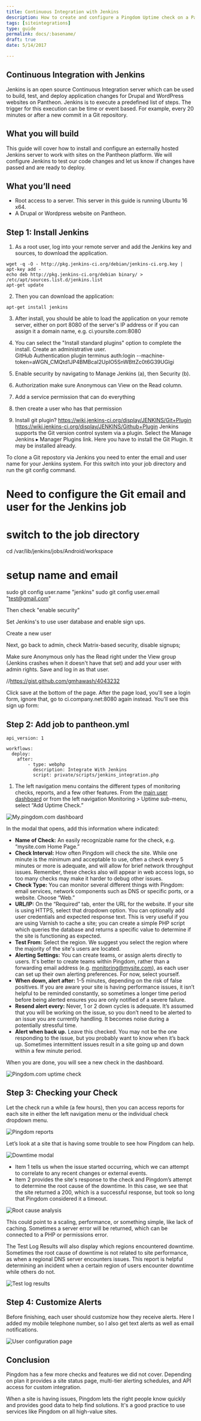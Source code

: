 ```yaml
---
title: Continuous Integration with Jenkins
description: How to create and configure a Pingdom Uptime check on a Pantheon site.
tags: [siteintegrations]
type: guide
permalink: docs/:basename/
draft: true
date: 5/14/2017

---
```


## Continuous Integration with Jenkins

Jenkins is an open source Continuous Integration server which can be used to build, test, and deploy application changes for Drupal and WordPress websites on Pantheon. Jenkins is to execute a predefined list of steps. The trigger for this execution can be time or event based. For example, every 20 minutes or after a new commit in a Git repository.

## What you will build

This guide will cover how to install and configure an externally hosted Jenkins server to work with sites on the Pantheon platform. We will configure Jenkins to test our code changes and let us know if changes have passed and are ready to deploy.

## What you’ll need

- Root access to a server. This server in this guide is running Ubuntu 16 x64.
- A Drupal or Wordpress website on Pantheon.

## Step 1: Install Jenkins

1.  As a root user, log into your remote server and add the Jenkins key and sources, to download the application.

```
wget -q -O - http://pkg.jenkins-ci.org/debian/jenkins-ci.org.key | apt-key add -
echo deb http://pkg.jenkins-ci.org/debian binary/ > /etc/apt/sources.list.d/jenkins.list
apt-get update
```

2. Then you can download the application:

```
apt-get install jenkins
```

3. After install, you should be able to load the application on your remote server, either on port 8080 of the server's IP address or if you can assign it a domain name, e.g. ci.yoursite.com:8080

4. You can select the "Install standard plugins" option to complete the install. Create an administrative user. 	
GitHub Authentication plugin
terminus auth:login --machine-token=aWGN_CMQtd1JP4BMBcaI2UpIO5SnWBttZc0t6G39UGlgi

5. Enable security by navigating to Manage Jenkins (a), then Security (b).

6. Authorization make sure Anonymous can View on the Read column.

7. Add a service permission that can do everything
 
8. then create a user who has that permission

9. Install git plugin?
https://wiki.jenkins-ci.org/display/JENKINS/Git+Plugin
https://wiki.jenkins-ci.org/display/JENKINS/Github+Plugin
Jenkins supports the Git version control system via a plugin. Select the Manage Jenkins ▸ Manager Plugins link. Here you have to install the Git Plugin. It may be installed already.

To clone a Git repostory via Jenkins you need to enter the email and user name for your Jenkins system. For this switch into your job directory and run the git config command.

# Need to configure the Git email and user for the Jenkins job

# switch to the job directory
cd /var/lib/jenkins/jobs/Android/workspace

# setup name and email
sudo git config user.name "jenkins"
sudo git config user.email "test@gmail.com"

Then check "enable security"


Set Jenkins's to use user database and enable sign ups.

Create a new user


Next, go back to admin, check Matrix-based security, disable signups;


Make sure Anonymous only has the Read right under the View group (Jenkins crashes when it doesn't have that set) and add your user with admin rights. Save and log in as that user.

//https://gist.github.com/gmhawash/4043232


Click save at the bottom of the page. After the page load, you'll see a login form, ignore that, go to ci.company.net:8080 again instead. You'll see this sign up form:



## Step 2: Add job to pantheon.yml

```
api_version: 1

workflows:
  deploy:
    after:
        - type: webphp
          description: Integrate With Jenkins
          script: private/scripts/jenkins_integration.php
```

1.  The left navigation menu contains the different types of monitoring checks, reports, and a few other features. From the [main user dashboard](https://my.pingdom.com/dashboard) or from the left navigation Monitoring > Uptime sub-menu, select “Add Uptime Check.”

![My.pingdom.com dashboard](/source/docs/assets/images/integrations/dashboard.png)

In the modal that opens, add this information where indicated:

- **Name of Check:** An easily recognizable name for the check, e.g. “mysite.com Home Page.”
- **Check Interval:** How often Pingdom will check the site. While one minute is the minimum and acceptable to use, often a check every 5 minutes or more is adequate, and will allow for brief network throughput issues. Remember, these checks also will appear in web access logs, so too many checks may make it harder to debug other issues.
- **Check Type:** You can monitor several different things with Pingdom: email services, network components such as DNS or specific ports, or a website. Choose “Web.”
- **URL/IP:** On the “Required” tab, enter the URL for the website. If your site is using HTTPS, select that dropdown option. You can optionally add user credentials and expected response text. This is very useful if you are using Varnish to cache a site; you can create a simple PHP script which queries the database and returns a specific value to determine if the site is functioning as expected.
- **Test From:** Select the region. We suggest you select the region where the majority of the site's users are located.
- **Alerting Settings:** You can create teams, or assign alerts directly to users. It's better to create teams within Pingdom, rather than a forwarding email address (e.g. monitoring@mysite.com), as each user can set up their own alerting preferences. For now, select yourself.
- **When down, alert after:** 1-5 minutes, depending on the risk of false positives. If you are aware your site is having performance issues, it isn’t helpful to be reminded constantly, so sometimes a longer time period before being alerted ensures you are only notified of a severe failure.
- **Resend alert every:** Never, 1 or 2 down cycles is adequate. It’s assumed that you will be working on the issue, so you don’t need to be alerted to an issue you are currently handling. It becomes noise during a potentially stressful time.
- **Alert when back up.** Leave this checked. You may not be the one responding to the issue, but you probably want to know when it’s back up. Sometimes intermittent issues result in a site going up and down within a few minute period.

When you are done, you will see a new check in the dashboard.

![Pingdom.com uptime check](/source/docs/assets/images/integrations/complete_check.png)

## Step 3: Checking your Check
Let the check run a while (a few hours), then you can access reports for each site in either the left navigation menu or the individual check dropdown menu.

![Pingdom reports](/source/docs/assets/images/integrations/reporting_options.png)

Let’s look at a site that is having some trouble to see how Pingdom can help.

![Downtime modal](/source/docs/assets/images/integrations/downtime_modal.png)

- Item 1 tells us when the issue started occurring, which we can attempt to correlate to any recent changes or external events.
- Item 2 provides the site's response to the check and Pingdom’s attempt to determine the root cause of the downtime. In this case, we see that the site returned a 200, which is a successful response, but took so long that Pingdom considered it a timeout.

![Root cause analysis](/source/docs/assets/images/integrations/root_cause.png)

This could point to a scaling, performance, or something simple, like lack of caching. Sometimes a server error will be returned, which can be connected to a PHP or permissions error.

The Test Log Results will also display which regions encountered downtime. Sometimes the root cause of downtime is not related to site performance, as when a regional DNS server encounters issues. This report is helpful determining an incident when a certain region of users encounter downtime while others do not.

![Test log results](/source/docs/assets/images/integrations/test_result.png)

## Step 4: Customize Alerts

Before finishing, each user should customize how they receive alerts. Here I added my mobile telephone number, so I also get text alerts as well as email notifications.

![User configuration page](/source/docs/assets/images/integrations/user_config.png)


## Conclusion
Pingdom has a few more checks and features we did not cover. Depending on plan it provides a site status page, multi-tier alerting schedules, and API access for custom integration.

When a site is having issues, Pingdom lets the right people know quickly and provides good data to help find solutions. It's a good practice to use services like Pingdom on all high-value sites.